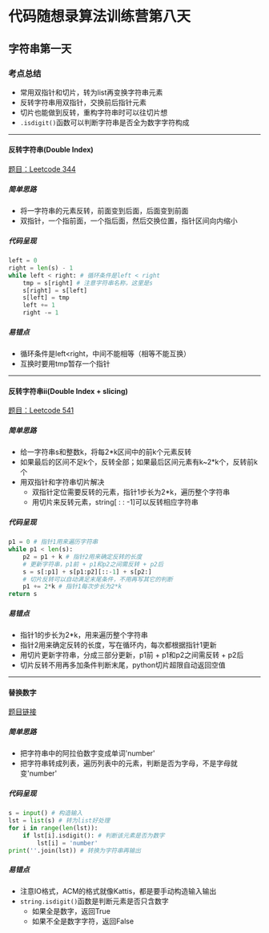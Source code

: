 # 代码随想录算法训练营第八天

## 字符串第一天

### 考点总结

- 常用双指针和切片，转为list再变换字符串元素
- 反转字符串用双指针，交换前后指针元素
- 切片也能做到反转，重构字符串时可以往切片想
- `.isdigit()`函数可以判断字符串是否全为数字字符构成

---

#### 反转字符串(Double Index)

[题目：Leetcode 344](https://leetcode.com/problems/reverse-string)

##### 简单思路

- 将一字符串的元素反转，前面变到后面，后面变到前面
- 双指针，一个指前面，一个指后面，然后交换位置，指针区间向内缩小

##### 代码呈现

```python
left = 0
right = len(s) - 1
while left < right: # 循环条件是left < right
    tmp = s[right] # 注意字符串名称，这里是s
    s[right] = s[left]
    s[left] = tmp
    left += 1
    right -= 1
```

##### 易错点

- 循环条件是left<right，中间不能相等（相等不能互换）
- 互换时要用tmp暂存一个指针

---

#### 反转字符串ii(Double Index + slicing)

[题目：Leetcode 541](https://leetcode.com/problems/reverse-string-ii)

##### 简单思路

- 给一字符串s和整数k，将每2*k区间中的前k个元素反转
- 如果最后的区间不足k个，反转全部；如果最后区间元素有k~2*k个，反转前k个
- 用双指针和字符串切片解决
  - 双指针定位需要反转的元素，指针1步长为2*k，遍历整个字符串
  - 用切片来反转元素，string[ : : -1]可以反转相应字符串

##### 代码呈现

```python
p1 = 0 # 指针1用来遍历字符串
while p1 < len(s):
    p2 = p1 + k # 指针2用来确定反转的长度
    # 更新字符串，p1前 + p1和p2之间需反转 + p2后
    s = s[:p1] + s[p1:p2][::-1] + s[p2:]
    # 切片反转可以自动满足末尾条件，不用再写其它的判断
    p1 += 2*k # 指针1每次步长为2*k
return s
```

##### 易错点

- 指针1的步长为2*k，用来遍历整个字符串
- 指针2用来确定反转的长度，写在循环内，每次都根据指针1更新
- 用切片更新字符串，分成三部分更新，p1前 + p1和p2之间需反转 + p2后
- 切片反转不用再多加条件判断末尾，python切片超限自动返回空值

---

#### 替换数字

[题目链接](https://kamacoder.com/problempage.php?pid=1064)

##### 简单思路

- 把字符串中的阿拉伯数字变成单词'number'
- 把字符串转成列表，遍历列表中的元素，判断是否为字母，不是字母就变'number'

##### 代码呈现

```python
s = input() # 构造输入
lst = list(s) # 转为list好处理
for i in range(len(lst)):
    if lst[i].isdigit(): # 判断该元素是否为数字
        lst[i] = 'number'
print(''.join(lst)) # 转换为字符串再输出
```

##### 易错点

- 注意IO格式，ACM的格式就像Kattis，都是要手动构造输入输出
- `string.isdigit()`函数是判断元素是否只含数字
  - 如果全是数字，返回True
  - 如果不全是数字字符，返回False
